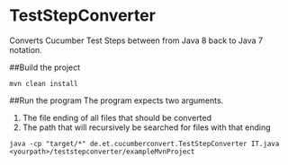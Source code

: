 # TestStepConverter
Converts Cucumber Test Steps between from Java 8 back to Java 7 notation.

##Build the project

`mvn clean install`

##Run the program
The program expects two arguments.

1. The file ending of all files that should be converted
2. The path that will recursively be searched for files with that ending
 
`java -cp "target/*" de.et.cucumberconvert.TestStepConverter IT.java <yourpath>/teststepconverter/exampleMvnProject`
